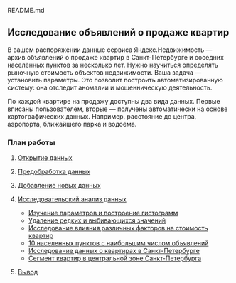 README.md

## Исследование объявлений о продаже квартир

В вашем распоряжении данные сервиса Яндекс.Недвижимость — архив объявлений о продаже квартир в Санкт-Петербурге и соседних населённых пунктов за несколько лет. Нужно научиться определять рыночную стоимость объектов недвижимости. Ваша задача — установить параметры. Это позволит построить автоматизированную систему: она отследит аномалии и мошенническую деятельность. 

По каждой квартире на продажу доступны два вида данных. Первые вписаны пользователем, вторые — получены автоматически на основе картографических данных. Например, расстояние до центра, аэропорта, ближайшего парка и водоёма. 

 ### План работы
1. [Открытие данных](#start)
2. [Предобработка данных](#preprocessing)
3. [Добавление новых данных](#newdata)
4. [Исследовательский анализ данных](#dataanalysis)
    * [Изучение параметров и построение гистограмм](#hist)
    * [Удаление редких и выбивающихся значений](#delete)
    * [Исследование влияния различных факторов на стоимость квартир](#datadependency)
    * [10 населенных пунктов с наибольшим числом объявлений](#10locality)
    * [Исследование данных о квартирах в Санкт-Петербурге](#spbdata)
    * [Сегмент квартир в центральной зоне Санкт-Петербурга](spbcenterdata)
    
5. [Вывод](#conclusion)

